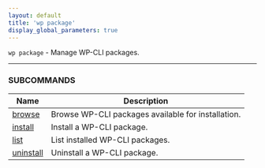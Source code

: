 ```yaml
---
layout: default
title: 'wp package'
display_global_parameters: true
---
```


`wp package` - Manage WP-CLI packages.

<hr />





### SUBCOMMANDS

<table>
	<thead>
	<tr>
		<th>Name</th>
		<th>Description</th>
	</tr>
	</thead>
	<tbody>
		<tr>
			<td><a href="/commands/package/browse/">browse</a></td>
			<td>Browse WP-CLI packages available for installation.</td>
		</tr>
		<tr>
			<td><a href="/commands/package/install/">install</a></td>
			<td>Install a WP-CLI package.</td>
		</tr>
		<tr>
			<td><a href="/commands/package/list/">list</a></td>
			<td>List installed WP-CLI packages.</td>
		</tr>
		<tr>
			<td><a href="/commands/package/uninstall/">uninstall</a></td>
			<td>Uninstall a WP-CLI package.</td>
		</tr>
	</tbody>
</table>
